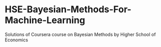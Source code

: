 # HSE-Bayesian-Methods-For-Machine-Learning
Solutions of Coursera course on Bayesian Methods by Higher School of Economics
